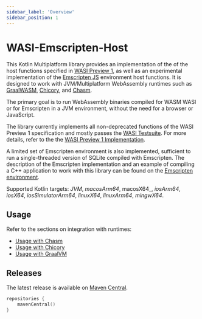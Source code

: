 ```yaml
---
sidebar_label: 'Overview'
sidebar_position: 1
---
```


# WASI-Emscripten-Host

This Kotlin Multiplatform library provides an implementation of the of the host functions specified in [WASI Preview 1],
as well as an experimental implementation of the [Emscripten JS][Emscripten] environment host functions.
It is designed to work with JVM/Multiplatform WebAssembly runtimes such as [GraalWASM][GraalWasm], [Chicory], and [Chasm].

The primary goal is to run WebAssembly binaries compiled for WASM WASI or for Emscripten in a JVM environment, 
without the need for a browser or JavaScript.

The library currently implements all non-deprecated functions of the WASI Preview 1 specification
and mostly passes the [WASI Testsuite]. For more details, refer to the  the [WASI Preview 1 Implementation](WASIP1.md).

A limited set of Emscripten environment is also implemented, sufficient to run a single-threaded 
version of SQLite compiled with Emscripten. The description of the Emscripten
implementation and an example of compiling a C++ application to work with this library can be found on the
 [Emscripten environment](Emscripten.md).

Supported Kotlin targets: _JVM_, _macosArm64_, macosX64_, _iosArm64_, _iosX64_, _iosSimulatorArm64_, _linuxX64_, _linuxArm64_, _mingwX64_.

## Usage

Refer to the sections on integration with runtimes:

* [Usage with Chasm](Integration/Chasm)
* [Usage with Chicory](Integration/Chicory.md)
* [Usage with GraalVM](Integration/GraalVM.md)

## Releases

The latest release is available on [Maven Central].

```kotlin
repositories {
    mavenCentral()
}
```

[Emscripten]: https://emscripten.org/
[Chasm]: https://github.com/CharlieTap/chasm
[Chicory]: https://github.com/dylibso/chicory
[GraalWasm]: https://www.graalvm.org/latest/reference-manual/wasm/
[Maven Central]: https://central.sonatype.com/artifact/at.released.weh/bindings-chasm-wasip1
[WASI Preview 1]: https://wasi.dev/
[WASI Testsuite]: https://github.com/WebAssembly/wasi-testsuite
